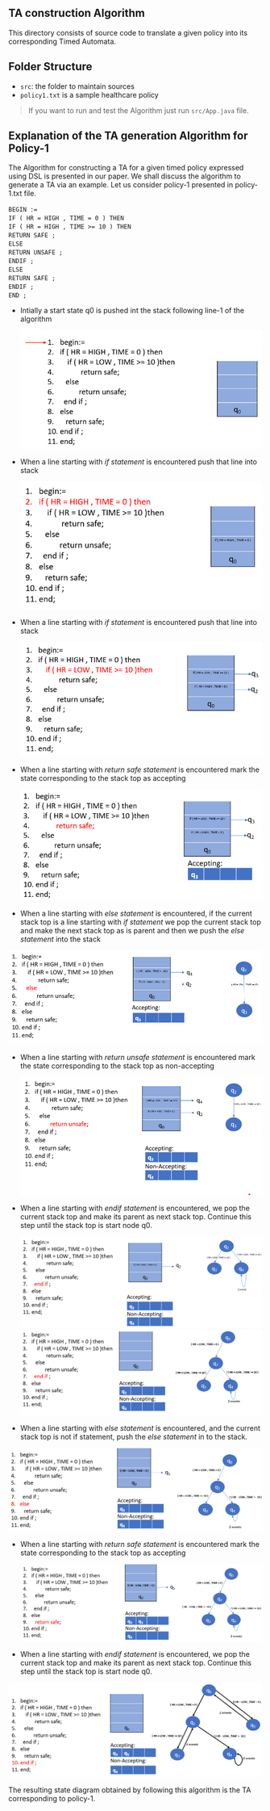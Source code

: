 ## TA construction Algorithm

This directory consists of source code to translate a given policy into its corresponding Timed Automata.

## Folder Structure


- `src`: the folder to maintain sources
- `policy1.txt` is a sample healthcare policy

> If you want to run and test the Algorithm just run `src/App.java` file.


## Explanation of the TA generation Algorithm for Policy-1

The Algorithm for constructing a TA for a given timed policy expressed using DSL is presented in our paper. We shall discuss the algorithm to generate a TA via an example. Let us consider policy-1 presented in policy-1.txt file.


 ` BEGIN := `<br />
  `IF ( HR = HIGH , TIME = 0 ) THEN `<br />
  `IF ( HR = HIGH , TIME >= 10 ) THEN `<br />
  `RETURN SAFE ;` <br />
  `ELSE `<br />
  `RETURN UNSAFE ;` <br />
  `ENDIF ; `<br />
  `ELSE `<br />
  `RETURN SAFE ;` <br />
 ` ENDIF ; `<br />
 ` END ; `<br />

- Intially a start state q0 is pushed int the stack following line-1 of the algorithm

  ![alt text](https://github.com/rahulpr22/Runtime-Health-Monitoring-System/blob/master/taAlgo/images/1.png)
 
- When a line starting with *if statement* is encountered push that line into stack

  ![alt text](https://github.com/rahulpr22/Runtime-Health-Monitoring-System/blob/master/taAlgo/images/2.png)
 
- When a line starting with *if statement* is encountered push that line into stack

  ![alt text](https://github.com/rahulpr22/Runtime-Health-Monitoring-System/blob/master/taAlgo/images/3.png)
 
- When a line starting with *return safe statement* is encountered mark the state corresponding to the stack top as accepting

  ![alt text](https://github.com/rahulpr22/Runtime-Health-Monitoring-System/blob/master/taAlgo/images/4.png)
 
 - When a line starting with *else statement* is encountered, if the current stack top is a line starting with *if statement* we pop the current stack top and make the next stack top as is parent and then we push the *else statement* into the stack 
 
  ![alt text](https://github.com/rahulpr22/Runtime-Health-Monitoring-System/blob/master/taAlgo/images/5.png)

- When a line starting with *return unsafe statement* is encountered mark the state corresponding to the stack top as non-accepting 

  ![alt text](https://github.com/rahulpr22/Runtime-Health-Monitoring-System/blob/master/taAlgo/images/6.png)

- When a line starting with *endif statement* is encountered, we pop the current stack top and make its parent as next stack top. Continue this step until the stack top is start node q0.

  ![alt text](https://github.com/rahulpr22/Runtime-Health-Monitoring-System/blob/master/taAlgo/images/7.png)
  ![alt text](https://github.com/rahulpr22/Runtime-Health-Monitoring-System/blob/master/taAlgo/images/8.png)
 
- When a line starting with *else statement* is encountered, and the current stack top is not if statement, push the *else statement* in to the stack.

 ![alt text](https://github.com/rahulpr22/Runtime-Health-Monitoring-System/blob/master/taAlgo/images/9.png)

- When a line starting with *return safe statement* is encountered mark the state corresponding to the stack top as accepting

  ![alt text](https://github.com/rahulpr22/Runtime-Health-Monitoring-System/blob/master/taAlgo/images/10.png)
 
 - When a line starting with *endif statement* is encountered, we pop the current stack top and make its parent as next stack top. Continue this step until the stack top is start node q0.

  ![alt text](https://github.com/rahulpr22/Runtime-Health-Monitoring-System/blob/master/taAlgo/images/11.png)
  
 The resulting state diagram obtained by following this algorithm is the TA corresponding to policy-1.
